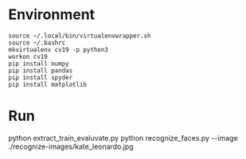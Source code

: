 # Environment
    source ~/.local/bin/virtualenvwrapper.sh
    source ~/.bashrc
    mkvirtualenv cv19 -p python3
    workon cv19
    pip install numpy
    pip install pandas
    pip install spyder
    pip install matplotlib
# Run
python extract_train_evaluvate.py
python recognize_faces.py --image ./recognize-images/kate_leonardo.jpg